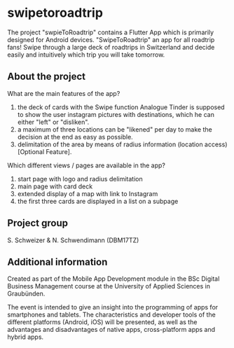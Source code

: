 # swipetoroadtrip

The project "swpieToRoadtrip" contains a Flutter App which is primarily designed for Android devices.
"SwipeToRoadtrip" an app for all roadtrip fans! Swipe through a large deck of roadtrips in Switzerland and decide easily and intuitively which trip you will take tomorrow. 

## About the project

What are the main features of the app?
1. the deck of cards with the Swipe function Analogue Tinder is supposed to show the user instagram pictures with destinations, which he can either "left" or "disliken". 
2. a maximum of three locations can be "likened" per day to make the decision at the end as easy as possible. 
3. delimitation of the area by means of radius information (location access) [Optional Feature].

Which different views / pages are available in the app?
1. start page with logo and radius delimitation
2. main page with card deck
3. extended display of a map with link to Instagram
4. the first three cards are displayed in a list on a subpage

## Project group
S. Schweizer & N. Schwendimann (DBM17TZ)

## Additional information
Created as part of the Mobile App Development module in the BSc Digital Business Management course at the University of Applied Sciences in Graubünden.

The event is intended to give an insight into the programming of apps for smartphones and tablets. The characteristics and developer tools of the different platforms (Android, iOS) will be presented, as well as the advantages and disadvantages of native apps, cross-platform apps and hybrid apps.
